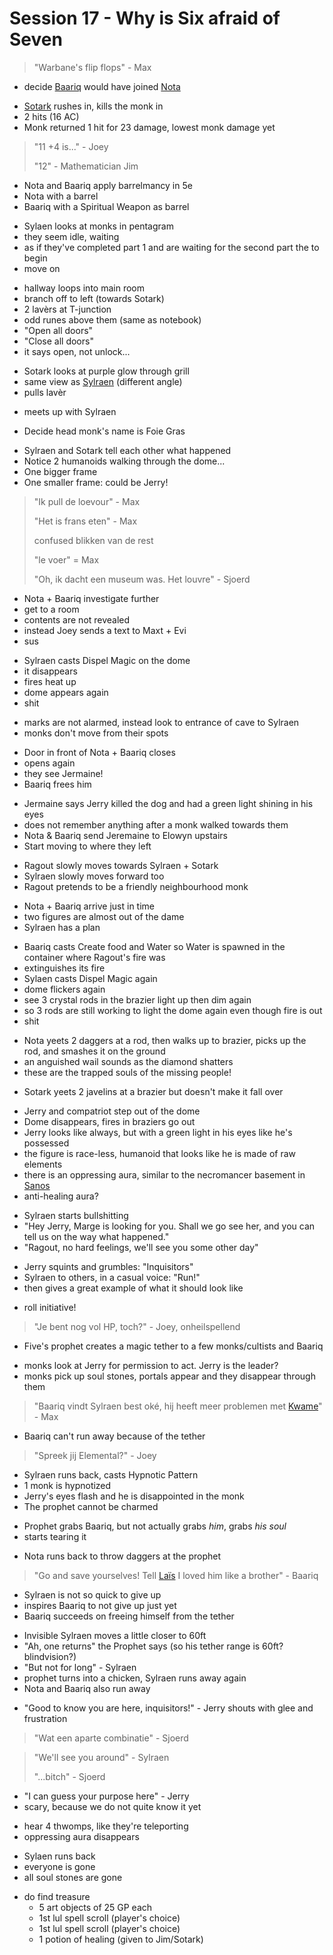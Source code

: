 # Session 17 - Why is Six afraid of Seven

> "Warbane's flip flops" - Max

- decide [Baariq](https://bookstack.hemels.me/books/Inquisitors/page/baariq) would have joined [Nota](https://bookstack.hemels.me/books/Inquisitors/page/nota-deef)

+ [Sotark](https://bookstack.hemels.me/books/Inquisitors/page/sotark) rushes in, kills the monk in
+ 2 hits (16 AC)
+ Monk returned 1 hit for 23 damage, lowest monk damage yet

> "11 +4 is..." - Joey
>
> "12" - Mathematician Jim

- Nota and Baariq apply barrelmancy in 5e
- Nota with a barrel
- Baariq with a Spiritual Weapon as barrel

+ Sylaen looks at monks in pentagram
+ they seem idle, waiting
+ as if they've completed part 1 and are waiting for the second part the to begin
+ move on

- hallway loops into main room
- branch off to left (towards Sotark)
- 2 lavèrs at T-junction
- odd runes above them (same as notebook)
- "Open all doors"
- "Close all doors"
- it says open, not unlock...

+ Sotark looks at purple glow through grill
+ same view as [Sylraen](https://bookstack.hemels.me/books/Inquisitors/page/sylraen-morra) (different angle)
+ pulls lavèr

- meets up with Sylraen

+ Decide head monk's name is Foie Gras

- Sylraen and Sotark tell each other what happened
- Notice 2 humanoids walking through the dome...
- One bigger frame
- One smaller frame: could be Jerry!

> "Ik pull de loevour" - Max
>
> "Het is frans eten" - Max
>
> confused blikken van de rest
>
> "le voer" = Max
>
> "Oh, ik dacht een museum was. Het louvre" - Sjoerd

- Nota + Baariq investigate further
- get to a room
- contents are not revealed
- instead Joey sends a text to Maxt + Evi
- sus

+ Sylraen casts Dispel Magic on the dome
+ it disappears
+ fires heat up
+ dome appears again
+ shit

- marks are not alarmed, instead look to entrance of cave to Sylraen
- monks don't move from their spots

+ Door in front of Nota + Baariq closes
+ opens again
+ they see Jermaine!
+ Baariq frees him

- Jermaine says Jerry killed the dog and had a green light shining in his eyes
- does not remember anything after a monk walked towards them
- Nota & Baariq send Jeremaine to Elowyn upstairs
- Start moving to where they left

+ Ragout slowly moves towards Sylraen + Sotark
+ Sylraen slowly moves forward too
+ Ragout pretends to be a friendly neighbourhood monk

- Nota + Baariq arrive just in time
- two figures are almost out of the dame
- Sylraen has a plan

+ Baariq casts Create food and Water so Water is spawned in the container where Ragout's fire was
+ extinguishes its fire
+ Sylaen casts Dispel Magic again
+ dome flickers again
+ see 3 crystal rods in the brazier light up then dim again
+ so 3 rods are still working to light the dome again even though fire is out
+ shit

- Nota yeets 2 daggers at a rod, then walks up to brazier, picks up the rod, and smashes it on the ground
- an anguished wail sounds as the diamond shatters
- these are the trapped souls of the missing people!

+ Sotark yeets 2 javelins at a brazier but doesn't make it fall over

- Jerry and compatriot step out of the dome
- Dome disappears, fires in braziers go out
- Jerry looks like always, but with a green light in his eyes like he's possessed
- the figure is race-less, humanoid that looks like he is made of raw elements
- there is an oppressing aura, similar to the necromancer basement in [Sanos](https://bookstack.hemels.me/books/Inquisitors/page/sanos)
- anti-healing aura?

+ Sylraen starts bullshitting
+ "Hey Jerry, Marge is looking for you. Shall we go see her, and you can tell us on the way what happened."
+ "Ragout, no hard feelings, we'll see you some other day"

- Jerry squints and grumbles: "Inquisitors"
- Sylraen to others, in a casual voice: "Run!"
- then gives a great example of what it should look like

+ roll initiative!

> "Je bent nog vol HP, toch?" - Joey, onheilspellend

- Five's prophet creates a magic tether to a few monks/cultists and Baariq

+ monks look at Jerry for permission to act. Jerry is the leader?
+ monks pick up soul stones, portals appear and they disappear through them

> "Baariq vindt Sylraen best oké, hij heeft meer problemen met [Kwame](https://bookstack.hemels.me/books/Inquisitors/page/kwame)" - Max

- Baariq can't run away because of the tether

> "Spreek jij Elemental?" - Joey

- Sylraen runs back, casts Hypnotic Pattern
- 1 monk is hypnotized
- Jerry's eyes flash and he is disappointed in the monk
- The prophet cannot be charmed

+ Prophet grabs Baariq, but not actually grabs _him_, grabs _his soul_
+ starts tearing it

- Nota runs back to throw daggers at the prophet

> "Go and save yourselves! Tell [Laïs](https://bookstack.hemels.me/books/Inquisitors/page/lais-emeteria) I loved him like a brother" - Baariq

- Sylraen is not so quick to give up
- inspires Baariq to not give up just yet
- Baariq succeeds on freeing himself from the tether

+ Invisible Sylraen moves a little closer to 60ft
+ "Ah, one returns" the Prophet says (so his tether range is 60ft? blindvision?)
+ "But not for long" - Sylraen
+ prophet turns into a chicken, Sylraen runs away again
+ Nota and Baariq also run away

- "Good to know you are here, inquisitors!" - Jerry shouts with glee and frustration

> "Wat een aparte combinatie" - Sjoerd

> "We'll see you around" - Sylraen
>
> "...bitch" - Sjoerd

- "I can guess your purpose here" - Jerry
- scary, because we do not quite know it yet

+ hear 4 thwomps, like they're teleporting
+ oppressing aura disappears

- Sylaen runs back
- everyone is gone
- all soul stones are gone

+ do find treasure
    - 5 art objects of 25 GP each
    - 1st lul spell scroll (player's choice)
    - 1st lul spell scroll (player's choice)
    - 1 potion of healing (given to Jim/Sotark)
